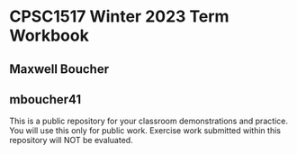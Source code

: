 # CPSC1517 Winter 2023 Term Workbook

## Maxwell Boucher

## mboucher41

This is a public repository for your classroom demonstrations and practice. You will use this only for public work. Exercise work submitted within this repository will NOT be evaluated.
